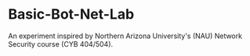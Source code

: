 # Basic-Bot-Net-Lab
An experiment inspired by Northern Arizona University's (NAU) Network Security course (CYB 404/504). 
